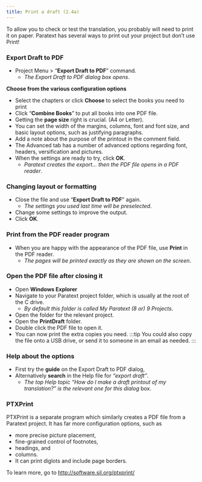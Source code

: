 ```yaml
---
title: Print a draft (2.4a)
---
```

To allow you to check or test the translation, you probably will need to print it on paper. Paratext has several ways to print out your project but don’t use Print!

### Export Draft to PDF

-  Project Menu \> “**Export Draft to PDF**” command.  
    -  *The Export Draft to PDF dialog box opens*.

**Choose from the various configuration options**
-  Select the chapters or  click **Choose**  to select the books you need to print
-  Click “**Combine Books**” to put all books into one PDF file.
-  Getting the **page size** right is crucial. (A4 or Letter).
-  You can set the width of the margins, columns, font and font size, and basic layout options, such as justifying paragraphs.
-  Add a note about the purpose of the printout in the comment field.
-  The Advanced tab has a number of advanced options regarding font, headers, versification and pictures.
-  When the settings are ready to try, click **OK**.  
    -  *Paratext creates the export… then the PDF file opens in a PDF reader*.

### Changing layout or formatting

-  Close the file and use “**Export Draft to PDF**” again.  
    -  *The settings you used last time will be preselected*.
-  Change some settings to improve the output.
-  Click **OK**.

### Print from the PDF reader program

-  When you are happy with the appearance of the PDF file, use **Print** in the PDF reader.  
    -  *The pages will be printed exactly as they are shown on the screen*.

### Open the PDF file after closing it

-  Open **Windows Explorer**
-  Navigate to your Paratext project folder, which is usually at the root of the C drive.  
    -  *By default this folder is called My Paratext (8 or) 9 Projects*.
-  Open the folder for the relevant project.
-  Open the **PrintDraft** folder.
-  Double click the PDF file to open it.
-  You can now print the extra copies you need.
:::tip
You could also copy the file onto a USB drive, or send it to someone in an email as needed.
:::
### Help about the options

-  First try the **guide** on the Export Draft to PDF dialog,
-  Alternatively **search** in the Help file for *“export draft”*.  
    -  *The top Help topic *“How do I make a draft printout of my translation?”* is the relevant one for this dialog* box.

### PTXPrint

PTXPrint is a separate program which similarly creates a PDF file from a Paratext project. It has far more configuration options, such as

-  more precise picture placement,
-  fine-grained control of footnotes,
-  headings, and
-  columns.
-  It can print diglots and include page borders.

To learn more, go to http://software.sil.org/ptxprint/ 
